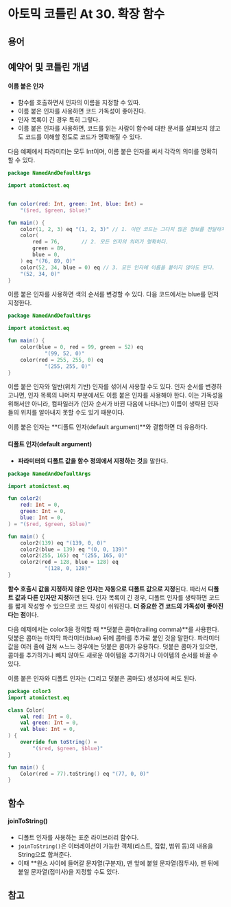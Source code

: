 # 아토믹 코틀린 At 30. 확장 함수

## 용어

#### 

## 예약어 및 코틀린 개념

#### 이름 붙은 인자
- 함수를 호출하면서 인자의 이름을 지정할 수 있따.
- 이름 붙은 인자를 사용하면 코드 가독성이 좋아진다.
- 인자 목록이 긴 경우 특히 그렇다.
- 이름 붙은 인자를 사용하면, 코드를 읽는 사람이 함수에 대한 문서를 살펴보지 않고도 코드를 이해할 정도로 코드가 명확해질 수 있다.

다음 예쩨에서 파라미터는 모두 Int이며, 이름 붙은 인자를 써서 각각의 의미를 명확히 할 수 있다.

```kotlin
package NamedAndDefaultArgs

import atomictest.eq


fun color(red: Int, green: Int, blue: Int) =
    "($red, $green, $blue)"

fun main() {
    color(1, 2, 3) eq "(1, 2, 3)" // 1. 이런 코드는 그다지 많은 정보를 전달하지 못하낟. 각 인자의 역할을 알아내려면 함수 문저를 살펴봐야 한다.
    color(
        red = 76,       // 2. 모든 인자의 의미가 명확하다.
        green = 89,
        blue = 0,
    ) eq "(76, 89, 0)"
    color(52, 34, blue = 0) eq // 3. 모든 인자에 이름을 붙이지 않아도 된다.
    "(52, 34, 0)"
}
```

이름 붙은 인자를 사용하면 색의 순서를 변경할 수 있다.
다음 코드에서는 blue를 먼저 지정한다.

```kotlin
package NamedAndDefaultArgs

import atomictest.eq

fun main() {
    color(blue = 0, red = 99, green = 52) eq
            "(99, 52, 0)"
    color(red = 255, 255, 0) eq
            "(255, 255, 0)"
}
```

이름 붙은 인자와 일반(위치 기반) 인자를 섞어서 사용할 수도 있다.
인자 순서를 변경하고나면, 인자 목록의 나머지 부분에서도 이름 붙은 인자를 사용해야 한다.
이는 가독성을 위해서만 아니라, 컴파일러가 (인자 순서가 바뀐 다음에 나타나는) 이름이 생략된 인자들의 위치를 알아내지 못할 수도 있기 때문이다.

이름 붙은 인자는 **디폴트 인자(default argument)**와 결합하면 더 유용하다.


#### 디폴트 인자(default argument)
- **파라미터의 디폴트 값을 함수 정의에서 지정하는 것**을 말한다.

```kotlin
package NamedAndDefaultArgs

import atomictest.eq

fun color2(
    red: Int = 0,
    green: Int = 0,
    blue: Int = 0,
) = "($red, $green, $blue)"

fun main() {
    color2(139) eq "(139, 0, 0)"
    color2(blue = 139) eq "(0, 0, 139)"
    color2(255, 165) eq "(255, 165, 0)"
    color2(red = 128, blue = 128) eq
            "(128, 0, 128)"
}

```

**함수 호출시 값을 지정하지 않은 인자는 자동으로 디폴트 값으로 지정**된다.
따라서 **디폴트 값과 다른 인자만 지정**하면 된다.
인자 목록이 긴 경우, 디폴트 인자를 생략하면 코드를 짧게 작성할 수 있으므로 코드 작성이 쉬워진다.
**더 중요한 건 코드의 가독성이 좋아진다는 점**이다.

다음 예제에서는 color3을 정의할 때 **덧붙은 콤마(trailing comma)**를 사용한다.
덧붙은 콤마는 마지막 파라미터(blue) 뒤에 콤마를 추가로 붙인 것을 말한다.
파라미터 값을 여러 줄에 걸쳐 ㅆ느느 경우에는 덧붙은 콤마가 유용하다.
덧붙은 콤마가 있으면, 콤마를 추가하거나 빼지 않아도 새로운 아이템을 추가하거나 아이템의 순서를 바꿀 수 있다.

이름 붙은 인자와 디폴트 인자는 (그리고 덧붙은 콤마도) 생성자에 써도 된다.

```kotlin
package color3
import atomictest.eq

class Color(
    val red: Int = 0,
    val green: Int = 0,
    val blue: Int = 0,
) {
    override fun toString() =
        "($red, $green, $blue)"
}

fun main() {
    Color(red = 77).toString() eq "(77, 0, 0)"
}
```



## 함수

#### joinToString()
- 디폴트 인자를 사용하는 표준 라이브러리 함수다.
- `joinToString()`은 이터레이션이 가능한 객체(리스트, 집합, 범위 등)의 내용을 String으로 합쳐준다.
- 이때 **원소 사이에 들어갈 문자열(구분자), 맨 앞에 붙일 문자열(접두사), 맨 뒤에 붙일 문자열(접미사)을 지정할 수도 있다.

## 참고

####